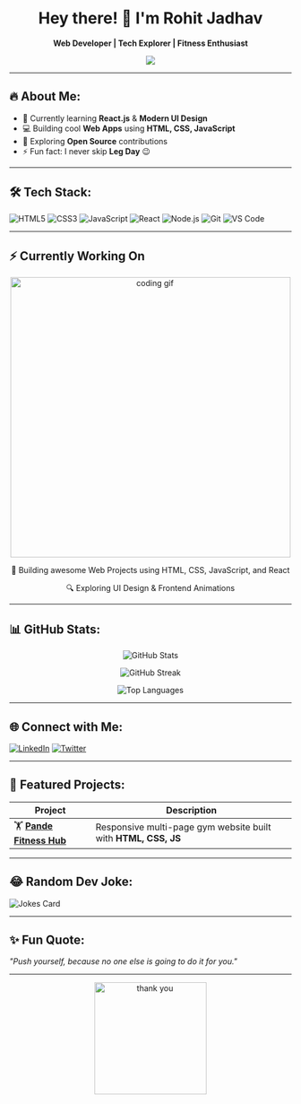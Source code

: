 <h1 align="center">
  Hey there! 👋 I'm Rohit Jadhav
</h1>

<p align="center">
  <b>Web Developer | Tech Explorer | Fitness Enthusiast</b>
</p>

<p align="center">
  <img src="https://readme-typing-svg.herokuapp.com?font=Fira+Code&weight=500&size=22&pause=1000&color=F70000&center=true&width=500&lines=Welcome+to+my+GitHub!;I+build+cool+web+projects;I+love+JavaScript+%26+React;Always+learning+new+things!">
</p>

---

## 🔥 About Me:
- 🌱 Currently learning **React.js** & **Modern UI Design**
- 💻 Building cool **Web Apps** using **HTML, CSS, JavaScript**
- 🧠 Exploring **Open Source** contributions 
- ⚡ Fun fact: I never skip **Leg Day** 😉

---

## 🛠 Tech Stack:
![HTML5](https://img.shields.io/badge/HTML5-E34F26?style=for-the-badge&logo=html5&logoColor=white)
![CSS3](https://img.shields.io/badge/CSS3-1572B6?style=for-the-badge&logo=css3&logoColor=white)
![JavaScript](https://img.shields.io/badge/JavaScript-F7DF1E?style=for-the-badge&logo=javascript&logoColor=black)
![React](https://img.shields.io/badge/React-20232A?style=for-the-badge&logo=react&logoColor=61DAFB)
![Node.js](https://img.shields.io/badge/Node.js-43853D?style=for-the-badge&logo=node.js&logoColor=white)
![Git](https://img.shields.io/badge/Git-F05032?style=for-the-badge&logo=git&logoColor=white)
![VS Code](https://img.shields.io/badge/VS_Code-007ACC?style=for-the-badge&logo=visual-studio-code&logoColor=white)

---

## ⚡ Currently Working On
<p align="center">
  <img src="https://media.giphy.com/media/qgQUggAC3Pfv687qPC/giphy.gif" width="500" alt="coding gif">
</p>

<p align="center">
  🚀 Building awesome Web Projects using HTML, CSS, JavaScript, and React  
</p>
<p align="center">
  🔍 Exploring UI Design & Frontend Animations
</p>

---

## 📊 GitHub Stats:
<p align="center">
  <img src="https://github-readme-stats.vercel.app/api?username=rohitbjadhav03&show_icons=true&theme=radical" alt="GitHub Stats" />
</p>
<p align="center">
  <img src="https://github-readme-streak-stats.herokuapp.com/?user=rohitbjadhav03&theme=radical" alt="GitHub Streak" />
</p>
<p align="center">
  <img src="https://github-readme-stats.vercel.app/api/top-langs/?username=rohitbjadhav03&layout=compact&theme=radical" alt="Top Languages" />
</p>

---

## 🌐 Connect with Me:
[![LinkedIn](https://img.shields.io/badge/LinkedIn-0A66C2?style=for-the-badge&logo=linkedin&logoColor=white)](https://www.linkedin.com/in/rohitbjadhav03/)
[![Twitter](https://img.shields.io/badge/Twitter-1DA1F2?style=for-the-badge&logo=twitter&logoColor=white)](https://x.com/rohitbjadhav03)

---

## 🚀 Featured Projects:
| Project | Description |
|---------|------------|
| 🏋️ **[Pande Fitness Hub](https://github.com/rohitbjadhav03/Gym-Landing-Page)** | Responsive multi-page gym website built with **HTML, CSS, JS** |

---

## 😂 Random Dev Joke:
![Jokes Card](https://readme-jokes.vercel.app/api)

---

## ✨ Fun Quote:
*"Push yourself, because no one else is going to do it for you."*

---

<p align="center">
  <img src="https://media.giphy.com/media/jRf5fsn8G6YaogAWxn/giphy.gif" width="200" alt="thank you">
</p>
